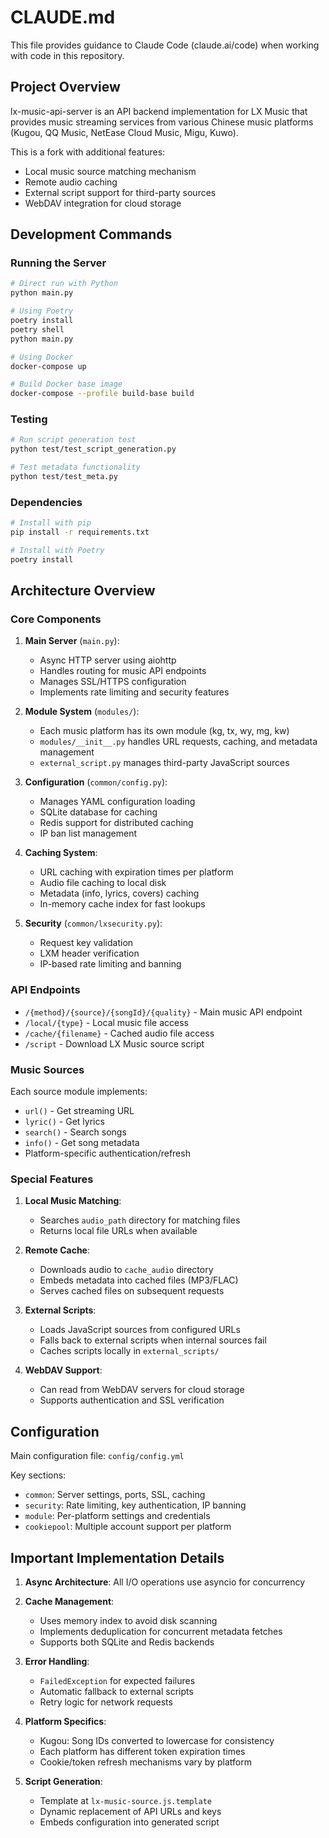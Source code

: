 # CLAUDE.md

This file provides guidance to Claude Code (claude.ai/code) when working with code in this repository.

## Project Overview

lx-music-api-server is an API backend implementation for LX Music that provides music streaming services from various Chinese music platforms (Kugou, QQ Music, NetEase Cloud Music, Migu, Kuwo).

This is a fork with additional features:
- Local music source matching mechanism
- Remote audio caching
- External script support for third-party sources
- WebDAV integration for cloud storage

## Development Commands

### Running the Server

```bash
# Direct run with Python
python main.py

# Using Poetry
poetry install
poetry shell
python main.py

# Using Docker
docker-compose up

# Build Docker base image
docker-compose --profile build-base build
```

### Testing

```bash
# Run script generation test
python test/test_script_generation.py

# Test metadata functionality
python test/test_meta.py
```

### Dependencies

```bash
# Install with pip
pip install -r requirements.txt

# Install with Poetry
poetry install
```

## Architecture Overview

### Core Components

1. **Main Server** (`main.py`): 
   - Async HTTP server using aiohttp
   - Handles routing for music API endpoints
   - Manages SSL/HTTPS configuration
   - Implements rate limiting and security features

2. **Module System** (`modules/`):
   - Each music platform has its own module (kg, tx, wy, mg, kw)
   - `modules/__init__.py` handles URL requests, caching, and metadata management
   - `external_script.py` manages third-party JavaScript sources

3. **Configuration** (`common/config.py`):
   - Manages YAML configuration loading
   - SQLite database for caching
   - Redis support for distributed caching
   - IP ban list management

4. **Caching System**:
   - URL caching with expiration times per platform
   - Audio file caching to local disk
   - Metadata (info, lyrics, covers) caching
   - In-memory cache index for fast lookups

5. **Security** (`common/lxsecurity.py`):
   - Request key validation
   - LXM header verification
   - IP-based rate limiting and banning

### API Endpoints

- `/{method}/{source}/{songId}/{quality}` - Main music API endpoint
- `/local/{type}` - Local music file access
- `/cache/{filename}` - Cached audio file access
- `/script` - Download LX Music source script

### Music Sources

Each source module implements:
- `url()` - Get streaming URL
- `lyric()` - Get lyrics
- `search()` - Search songs
- `info()` - Get song metadata
- Platform-specific authentication/refresh

### Special Features

1. **Local Music Matching**: 
   - Searches `audio_path` directory for matching files
   - Returns local file URLs when available

2. **Remote Cache**:
   - Downloads audio to `cache_audio` directory
   - Embeds metadata into cached files (MP3/FLAC)
   - Serves cached files on subsequent requests

3. **External Scripts**:
   - Loads JavaScript sources from configured URLs
   - Falls back to external scripts when internal sources fail
   - Caches scripts locally in `external_scripts/`

4. **WebDAV Support**:
   - Can read from WebDAV servers for cloud storage
   - Supports authentication and SSL verification

## Configuration

Main configuration file: `config/config.yml`

Key sections:
- `common`: Server settings, ports, SSL, caching
- `security`: Rate limiting, key authentication, IP banning
- `module`: Per-platform settings and credentials
- `cookiepool`: Multiple account support per platform

## Important Implementation Details

1. **Async Architecture**: All I/O operations use asyncio for concurrency

2. **Cache Management**: 
   - Uses memory index to avoid disk scanning
   - Implements deduplication for concurrent metadata fetches
   - Supports both SQLite and Redis backends

3. **Error Handling**:
   - `FailedException` for expected failures
   - Automatic fallback to external scripts
   - Retry logic for network requests

4. **Platform Specifics**:
   - Kugou: Song IDs converted to lowercase for consistency
   - Each platform has different token expiration times
   - Cookie/token refresh mechanisms vary by platform

5. **Script Generation**:
   - Template at `lx-music-source.js.template`
   - Dynamic replacement of API URLs and keys
   - Embeds configuration into generated script